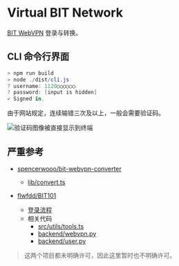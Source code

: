 # Virtual BIT Network

[BIT WebVPN](webvpn.bit.edu.cn) 登录与转换。

## CLI 命令行界面

```powershell
> npm run build
> node ./dist/cli.js
? username: 1120○○○○○○
? password: [input is hidden]
✓ Signed in.
```

由于网站规定，连续输错三次及以上，一般会需要验证码。

![验证码图像被直接显示到终端](https://s2.loli.net/2022/08/03/zQxtpAW5jrwV918.jpg)

## 严重参考

- [spencerwooo/bit-webvpn-converter](https://github.com/spencerwooo/bit-webvpn-converter)

  - [lib/convert.ts](https://github.com/spencerwooo/bit-webvpn-converter/blob/1c94647e9e6e9fe3ce3e6fd43ffde70e10127f48/lib/convert.ts)

- [flwfdd/BIT101](https://github.com/flwfdd/BIT101)
  - [登录流程](https://github.com/flwfdd/BIT101/blob/e196258e6048db798baeaeb8a03d098ae7ca4479/doc/README.md#%E5%AD%A6%E6%A0%A1%E7%BB%9F%E4%B8%80%E8%BA%AB%E4%BB%BD%E8%AE%A4%E8%AF%81%E7%99%BB%E5%BD%95%E6%B5%81%E7%A8%8B)
  - 相关代码
    - [src/utils/tools.ts](https://github.com/flwfdd/BIT101/blob/e196258e6048db798baeaeb8a03d098ae7ca4479/src/utils/tools.ts)
    - [backend/webvpn.py](https://github.com/flwfdd/BIT101/blob/e196258e6048db798baeaeb8a03d098ae7ca4479/backend/webvpn.py)
    - [backend/user.py](https://github.com/flwfdd/BIT101/blob/e196258e6048db798baeaeb8a03d098ae7ca4479/backend/user.py)

> 这两个项目都未明确许可，因此这里暂时也不明确许可。
